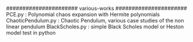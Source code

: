###################### various-works ######################
PCE.py : Polynomial chaos expansion with Hermite polynomials
ChaoticPendulum.py : Chaotic Pendulum, various case studies of the non linear pendulum
BlackScholes.py : simple Black Scholes model or Heston model test in python 
